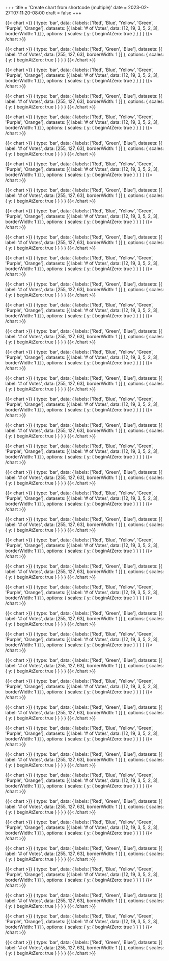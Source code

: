 +++
title = 'Create chart from shortcode (multiple)'
date = 2023-02-27T07:11:20-08:00
draft = false
+++

{{< chart >}}
{
  type: 'bar',
  data: {
    labels: ['Red', 'Blue', 'Yellow', 'Green', 'Purple', 'Orange'],
    datasets: [{
      label: '# of Votes',
      data: [12, 19, 3, 5, 2, 3],
      borderWidth: 1
    }]
  },
  options: {
    scales: {
      y: {
        beginAtZero: true
      }
    }
  }
}
{{< /chart >}}

{{< chart >}}
{
  type: 'bar',
  data: {
    labels: ['Red', 'Green', 'Blue'],
    datasets: [{
      label: '# of Votes',
      data: [255, 127, 63],
      borderWidth: 1
    }]
  },
  options: {
    scales: {
      y: {
        beginAtZero: true
      }
    }
  }
}
{{< /chart >}}


{{< chart >}}
{
  type: 'bar',
  data: {
    labels: ['Red', 'Blue', 'Yellow', 'Green', 'Purple', 'Orange'],
    datasets: [{
      label: '# of Votes',
      data: [12, 19, 3, 5, 2, 3],
      borderWidth: 1
    }]
  },
  options: {
    scales: {
      y: {
        beginAtZero: true
      }
    }
  }
}
{{< /chart >}}

{{< chart >}}
{
  type: 'bar',
  data: {
    labels: ['Red', 'Green', 'Blue'],
    datasets: [{
      label: '# of Votes',
      data: [255, 127, 63],
      borderWidth: 1
    }]
  },
  options: {
    scales: {
      y: {
        beginAtZero: true
      }
    }
  }
}
{{< /chart >}}


{{< chart >}}
{
  type: 'bar',
  data: {
    labels: ['Red', 'Blue', 'Yellow', 'Green', 'Purple', 'Orange'],
    datasets: [{
      label: '# of Votes',
      data: [12, 19, 3, 5, 2, 3],
      borderWidth: 1
    }]
  },
  options: {
    scales: {
      y: {
        beginAtZero: true
      }
    }
  }
}
{{< /chart >}}

{{< chart >}}
{
  type: 'bar',
  data: {
    labels: ['Red', 'Green', 'Blue'],
    datasets: [{
      label: '# of Votes',
      data: [255, 127, 63],
      borderWidth: 1
    }]
  },
  options: {
    scales: {
      y: {
        beginAtZero: true
      }
    }
  }
}
{{< /chart >}}


{{< chart >}}
{
  type: 'bar',
  data: {
    labels: ['Red', 'Blue', 'Yellow', 'Green', 'Purple', 'Orange'],
    datasets: [{
      label: '# of Votes',
      data: [12, 19, 3, 5, 2, 3],
      borderWidth: 1
    }]
  },
  options: {
    scales: {
      y: {
        beginAtZero: true
      }
    }
  }
}
{{< /chart >}}

{{< chart >}}
{
  type: 'bar',
  data: {
    labels: ['Red', 'Green', 'Blue'],
    datasets: [{
      label: '# of Votes',
      data: [255, 127, 63],
      borderWidth: 1
    }]
  },
  options: {
    scales: {
      y: {
        beginAtZero: true
      }
    }
  }
}
{{< /chart >}}


{{< chart >}}
{
  type: 'bar',
  data: {
    labels: ['Red', 'Blue', 'Yellow', 'Green', 'Purple', 'Orange'],
    datasets: [{
      label: '# of Votes',
      data: [12, 19, 3, 5, 2, 3],
      borderWidth: 1
    }]
  },
  options: {
    scales: {
      y: {
        beginAtZero: true
      }
    }
  }
}
{{< /chart >}}

{{< chart >}}
{
  type: 'bar',
  data: {
    labels: ['Red', 'Green', 'Blue'],
    datasets: [{
      label: '# of Votes',
      data: [255, 127, 63],
      borderWidth: 1
    }]
  },
  options: {
    scales: {
      y: {
        beginAtZero: true
      }
    }
  }
}
{{< /chart >}}


{{< chart >}}
{
  type: 'bar',
  data: {
    labels: ['Red', 'Blue', 'Yellow', 'Green', 'Purple', 'Orange'],
    datasets: [{
      label: '# of Votes',
      data: [12, 19, 3, 5, 2, 3],
      borderWidth: 1
    }]
  },
  options: {
    scales: {
      y: {
        beginAtZero: true
      }
    }
  }
}
{{< /chart >}}

{{< chart >}}
{
  type: 'bar',
  data: {
    labels: ['Red', 'Green', 'Blue'],
    datasets: [{
      label: '# of Votes',
      data: [255, 127, 63],
      borderWidth: 1
    }]
  },
  options: {
    scales: {
      y: {
        beginAtZero: true
      }
    }
  }
}
{{< /chart >}}


{{< chart >}}
{
  type: 'bar',
  data: {
    labels: ['Red', 'Blue', 'Yellow', 'Green', 'Purple', 'Orange'],
    datasets: [{
      label: '# of Votes',
      data: [12, 19, 3, 5, 2, 3],
      borderWidth: 1
    }]
  },
  options: {
    scales: {
      y: {
        beginAtZero: true
      }
    }
  }
}
{{< /chart >}}

{{< chart >}}
{
  type: 'bar',
  data: {
    labels: ['Red', 'Green', 'Blue'],
    datasets: [{
      label: '# of Votes',
      data: [255, 127, 63],
      borderWidth: 1
    }]
  },
  options: {
    scales: {
      y: {
        beginAtZero: true
      }
    }
  }
}
{{< /chart >}}


{{< chart >}}
{
  type: 'bar',
  data: {
    labels: ['Red', 'Blue', 'Yellow', 'Green', 'Purple', 'Orange'],
    datasets: [{
      label: '# of Votes',
      data: [12, 19, 3, 5, 2, 3],
      borderWidth: 1
    }]
  },
  options: {
    scales: {
      y: {
        beginAtZero: true
      }
    }
  }
}
{{< /chart >}}

{{< chart >}}
{
  type: 'bar',
  data: {
    labels: ['Red', 'Green', 'Blue'],
    datasets: [{
      label: '# of Votes',
      data: [255, 127, 63],
      borderWidth: 1
    }]
  },
  options: {
    scales: {
      y: {
        beginAtZero: true
      }
    }
  }
}
{{< /chart >}}


{{< chart >}}
{
  type: 'bar',
  data: {
    labels: ['Red', 'Blue', 'Yellow', 'Green', 'Purple', 'Orange'],
    datasets: [{
      label: '# of Votes',
      data: [12, 19, 3, 5, 2, 3],
      borderWidth: 1
    }]
  },
  options: {
    scales: {
      y: {
        beginAtZero: true
      }
    }
  }
}
{{< /chart >}}

{{< chart >}}
{
  type: 'bar',
  data: {
    labels: ['Red', 'Green', 'Blue'],
    datasets: [{
      label: '# of Votes',
      data: [255, 127, 63],
      borderWidth: 1
    }]
  },
  options: {
    scales: {
      y: {
        beginAtZero: true
      }
    }
  }
}
{{< /chart >}}


{{< chart >}}
{
  type: 'bar',
  data: {
    labels: ['Red', 'Blue', 'Yellow', 'Green', 'Purple', 'Orange'],
    datasets: [{
      label: '# of Votes',
      data: [12, 19, 3, 5, 2, 3],
      borderWidth: 1
    }]
  },
  options: {
    scales: {
      y: {
        beginAtZero: true
      }
    }
  }
}
{{< /chart >}}

{{< chart >}}
{
  type: 'bar',
  data: {
    labels: ['Red', 'Green', 'Blue'],
    datasets: [{
      label: '# of Votes',
      data: [255, 127, 63],
      borderWidth: 1
    }]
  },
  options: {
    scales: {
      y: {
        beginAtZero: true
      }
    }
  }
}
{{< /chart >}}


{{< chart >}}
{
  type: 'bar',
  data: {
    labels: ['Red', 'Blue', 'Yellow', 'Green', 'Purple', 'Orange'],
    datasets: [{
      label: '# of Votes',
      data: [12, 19, 3, 5, 2, 3],
      borderWidth: 1
    }]
  },
  options: {
    scales: {
      y: {
        beginAtZero: true
      }
    }
  }
}
{{< /chart >}}

{{< chart >}}
{
  type: 'bar',
  data: {
    labels: ['Red', 'Green', 'Blue'],
    datasets: [{
      label: '# of Votes',
      data: [255, 127, 63],
      borderWidth: 1
    }]
  },
  options: {
    scales: {
      y: {
        beginAtZero: true
      }
    }
  }
}
{{< /chart >}}


{{< chart >}}
{
  type: 'bar',
  data: {
    labels: ['Red', 'Blue', 'Yellow', 'Green', 'Purple', 'Orange'],
    datasets: [{
      label: '# of Votes',
      data: [12, 19, 3, 5, 2, 3],
      borderWidth: 1
    }]
  },
  options: {
    scales: {
      y: {
        beginAtZero: true
      }
    }
  }
}
{{< /chart >}}

{{< chart >}}
{
  type: 'bar',
  data: {
    labels: ['Red', 'Green', 'Blue'],
    datasets: [{
      label: '# of Votes',
      data: [255, 127, 63],
      borderWidth: 1
    }]
  },
  options: {
    scales: {
      y: {
        beginAtZero: true
      }
    }
  }
}
{{< /chart >}}


{{< chart >}}
{
  type: 'bar',
  data: {
    labels: ['Red', 'Blue', 'Yellow', 'Green', 'Purple', 'Orange'],
    datasets: [{
      label: '# of Votes',
      data: [12, 19, 3, 5, 2, 3],
      borderWidth: 1
    }]
  },
  options: {
    scales: {
      y: {
        beginAtZero: true
      }
    }
  }
}
{{< /chart >}}

{{< chart >}}
{
  type: 'bar',
  data: {
    labels: ['Red', 'Green', 'Blue'],
    datasets: [{
      label: '# of Votes',
      data: [255, 127, 63],
      borderWidth: 1
    }]
  },
  options: {
    scales: {
      y: {
        beginAtZero: true
      }
    }
  }
}
{{< /chart >}}


{{< chart >}}
{
  type: 'bar',
  data: {
    labels: ['Red', 'Blue', 'Yellow', 'Green', 'Purple', 'Orange'],
    datasets: [{
      label: '# of Votes',
      data: [12, 19, 3, 5, 2, 3],
      borderWidth: 1
    }]
  },
  options: {
    scales: {
      y: {
        beginAtZero: true
      }
    }
  }
}
{{< /chart >}}

{{< chart >}}
{
  type: 'bar',
  data: {
    labels: ['Red', 'Green', 'Blue'],
    datasets: [{
      label: '# of Votes',
      data: [255, 127, 63],
      borderWidth: 1
    }]
  },
  options: {
    scales: {
      y: {
        beginAtZero: true
      }
    }
  }
}
{{< /chart >}}


{{< chart >}}
{
  type: 'bar',
  data: {
    labels: ['Red', 'Blue', 'Yellow', 'Green', 'Purple', 'Orange'],
    datasets: [{
      label: '# of Votes',
      data: [12, 19, 3, 5, 2, 3],
      borderWidth: 1
    }]
  },
  options: {
    scales: {
      y: {
        beginAtZero: true
      }
    }
  }
}
{{< /chart >}}

{{< chart >}}
{
  type: 'bar',
  data: {
    labels: ['Red', 'Green', 'Blue'],
    datasets: [{
      label: '# of Votes',
      data: [255, 127, 63],
      borderWidth: 1
    }]
  },
  options: {
    scales: {
      y: {
        beginAtZero: true
      }
    }
  }
}
{{< /chart >}}


{{< chart >}}
{
  type: 'bar',
  data: {
    labels: ['Red', 'Blue', 'Yellow', 'Green', 'Purple', 'Orange'],
    datasets: [{
      label: '# of Votes',
      data: [12, 19, 3, 5, 2, 3],
      borderWidth: 1
    }]
  },
  options: {
    scales: {
      y: {
        beginAtZero: true
      }
    }
  }
}
{{< /chart >}}

{{< chart >}}
{
  type: 'bar',
  data: {
    labels: ['Red', 'Green', 'Blue'],
    datasets: [{
      label: '# of Votes',
      data: [255, 127, 63],
      borderWidth: 1
    }]
  },
  options: {
    scales: {
      y: {
        beginAtZero: true
      }
    }
  }
}
{{< /chart >}}


{{< chart >}}
{
  type: 'bar',
  data: {
    labels: ['Red', 'Blue', 'Yellow', 'Green', 'Purple', 'Orange'],
    datasets: [{
      label: '# of Votes',
      data: [12, 19, 3, 5, 2, 3],
      borderWidth: 1
    }]
  },
  options: {
    scales: {
      y: {
        beginAtZero: true
      }
    }
  }
}
{{< /chart >}}

{{< chart >}}
{
  type: 'bar',
  data: {
    labels: ['Red', 'Green', 'Blue'],
    datasets: [{
      label: '# of Votes',
      data: [255, 127, 63],
      borderWidth: 1
    }]
  },
  options: {
    scales: {
      y: {
        beginAtZero: true
      }
    }
  }
}
{{< /chart >}}


{{< chart >}}
{
  type: 'bar',
  data: {
    labels: ['Red', 'Blue', 'Yellow', 'Green', 'Purple', 'Orange'],
    datasets: [{
      label: '# of Votes',
      data: [12, 19, 3, 5, 2, 3],
      borderWidth: 1
    }]
  },
  options: {
    scales: {
      y: {
        beginAtZero: true
      }
    }
  }
}
{{< /chart >}}

{{< chart >}}
{
  type: 'bar',
  data: {
    labels: ['Red', 'Green', 'Blue'],
    datasets: [{
      label: '# of Votes',
      data: [255, 127, 63],
      borderWidth: 1
    }]
  },
  options: {
    scales: {
      y: {
        beginAtZero: true
      }
    }
  }
}
{{< /chart >}}


{{< chart >}}
{
  type: 'bar',
  data: {
    labels: ['Red', 'Blue', 'Yellow', 'Green', 'Purple', 'Orange'],
    datasets: [{
      label: '# of Votes',
      data: [12, 19, 3, 5, 2, 3],
      borderWidth: 1
    }]
  },
  options: {
    scales: {
      y: {
        beginAtZero: true
      }
    }
  }
}
{{< /chart >}}

{{< chart >}}
{
  type: 'bar',
  data: {
    labels: ['Red', 'Green', 'Blue'],
    datasets: [{
      label: '# of Votes',
      data: [255, 127, 63],
      borderWidth: 1
    }]
  },
  options: {
    scales: {
      y: {
        beginAtZero: true
      }
    }
  }
}
{{< /chart >}}


{{< chart >}}
{
  type: 'bar',
  data: {
    labels: ['Red', 'Blue', 'Yellow', 'Green', 'Purple', 'Orange'],
    datasets: [{
      label: '# of Votes',
      data: [12, 19, 3, 5, 2, 3],
      borderWidth: 1
    }]
  },
  options: {
    scales: {
      y: {
        beginAtZero: true
      }
    }
  }
}
{{< /chart >}}

{{< chart >}}
{
  type: 'bar',
  data: {
    labels: ['Red', 'Green', 'Blue'],
    datasets: [{
      label: '# of Votes',
      data: [255, 127, 63],
      borderWidth: 1
    }]
  },
  options: {
    scales: {
      y: {
        beginAtZero: true
      }
    }
  }
}
{{< /chart >}}
